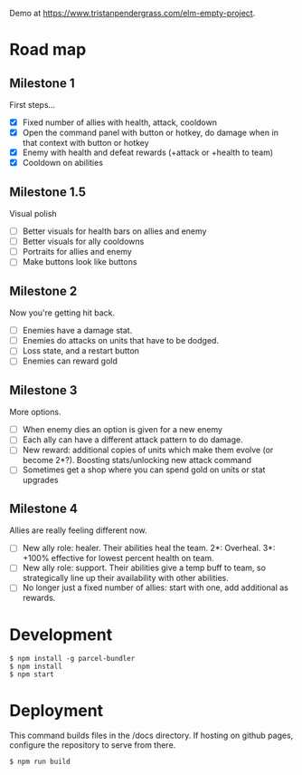 Demo at https://www.tristanpendergrass.com/elm-empty-project.

# Road map

## Milestone 1

First steps...

- [x] Fixed number of allies with health, attack, cooldown
- [x] Open the command panel with button or hotkey, do damage when in that context with button or hotkey
- [x] Enemy with health and defeat rewards (+attack or +health to team)
- [x] Cooldown on abilities

## Milestone 1.5

Visual polish

- [ ] Better visuals for health bars on allies and enemy
- [ ] Better visuals for ally cooldowns
- [ ] Portraits for allies and enemy
- [ ] Make buttons look like buttons

## Milestone 2

Now you're getting hit back.

- [ ] Enemies have a damage stat.
- [ ] Enemies do attacks on units that have to be dodged.
- [ ] Loss state, and a restart button
- [ ] Enemies can reward gold

## Milestone 3

More options.

- [ ] When enemy dies an option is given for a new enemy
- [ ] Each ally can have a different attack pattern to do damage.
- [ ] New reward: additional copies of units which make them evolve (or become 2\*?). Boosting stats/unlocking new attack command
- [ ] Sometimes get a shop where you can spend gold on units or stat upgrades

## Milestone 4

Allies are really feeling different now.

- [ ] New ally role: healer. Their abilities heal the team. 2*: Overheal. 3*: +100% effective for lowest percent health on team.
- [ ] New ally role: support. Their abilities give a temp buff to team, so strategically line up their availability with other abilities.
- [ ] No longer just a fixed number of allies: start with one, add additional as rewards.

# Development

```
$ npm install -g parcel-bundler
$ npm install
$ npm start
```

# Deployment

This command builds files in the /docs directory. If hosting on github pages, configure the repository to serve from there.

```
$ npm run build
```
